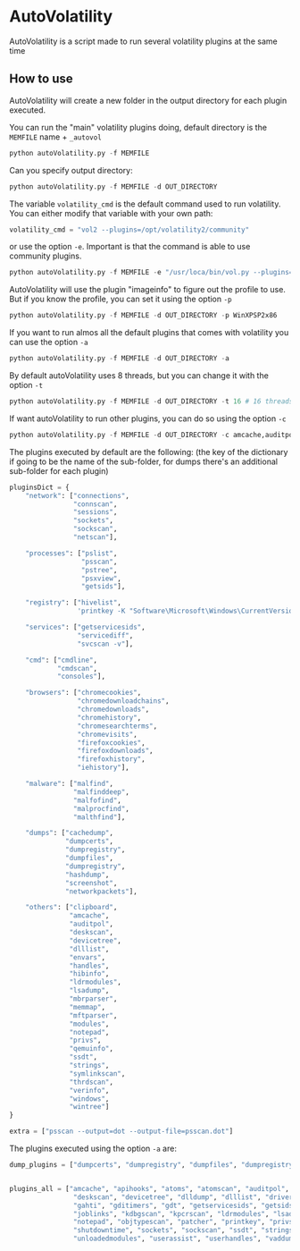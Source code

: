# AutoVolatility

AutoVolatility is a script made to run several volatility plugins at the same time

## How to use

AutoVolatility will create a new folder in the output directory for each plugin executed.

You can run the "main" volatility plugins doing, default directory is the `MEMFILE` name + `_autovol`
```python
python autoVolatility.py -f MEMFILE
``` 

Can you specify output directory:
```python
python autoVolatility.py -f MEMFILE -d OUT_DIRECTORY
``` 

The variable `volatility_cmd` is the default command used to run volatility. You can either modify that variable with your own path:
```python
volatility_cmd = "vol2 --plugins=/opt/volatility2/community"
```
or use the option `-e`. Important is that the command is able to use community plugins.
```python
python autoVolatility.py -f MEMFILE -e "/usr/loca/bin/vol.py --plugins==/path/to/plugins"
```

AutoVolatility will use the plugin "imageinfo" to figure out the profile to use. But if you know the profile, you can set it using the option `-p`

```python
python autoVolatility.py -f MEMFILE -d OUT_DIRECTORY -p WinXPSP2x86
```

If you want to run almos all the default plugins that comes with volatility you can use the option `-a`

```python
python autoVolatility.py -f MEMFILE -d OUT_DIRECTORY -a
```

By default autoVolatility uses 8 threads, but you can change it with the option `-t`

```python
python autoVolatility.py -f MEMFILE -d OUT_DIRECTORY -t 16 # 16 threads
```

If want autoVolatility to run other plugins, you can do so using the option `-c`

```python
python autoVolatility.py -f MEMFILE -d OUT_DIRECTORY -c amcache,auditpol,cachedump,clipboard,cmdline,cmdscan # Only these plugins will be executed
```

The plugins executed by default are the following:
(the key of the dictionary if going to be the name of the sub-folder, for dumps there's an additional sub-folder for each plugin)

```python
pluginsDict = {
    "network": ["connections",
                "connscan",
                "sessions",
                "sockets",
                "sockscan",
                "netscan"],

    "processes": ["pslist",
                  "psscan",
                  "pstree",
                  "psxview",
                  "getsids"],

    "registry": ["hivelist",
                 'printkey -K "Software\Microsoft\Windows\CurrentVersion\Run"'],

    "services": ["getservicesids",
                 "servicediff",
                 "svcscan -v"],

    "cmd": ["cmdline",
            "cmdscan",
            "consoles"],

    "browsers": ["chromecookies",
                 "chromedownloadchains",
                 "chromedownloads",
                 "chromehistory",
                 "chromesearchterms",
                 "chromevisits",
                 "firefoxcookies",
                 "firefoxdownloads",
                 "firefoxhistory",
                 "iehistory"],

    "malware": ["malfind",
                "malfinddeep",
                "malfofind",
                "malprocfind",
                "malthfind"],

    "dumps": ["cachedump",
              "dumpcerts",
              "dumpregistry",
              "dumpfiles",
              "dumpregistry",
              "hashdump",
              "screenshot",
              "networkpackets"],

    "others": ["clipboard",
               "amcache",
               "auditpol",
               "deskscan",
               "devicetree",
               "dlllist",
               "envars",
               "handles",
               "hibinfo",
               "ldrmodules",
               "lsadump",
               "mbrparser",
               "memmap",
               "mftparser",
               "modules",
               "notepad",
               "privs",
               "qemuinfo",
               "ssdt",
               "strings",
               "symlinkscan",
               "thrdscan",
               "verinfo",
               "windows",
               "wintree"]
}

extra = ["psscan --output=dot --output-file=psscan.dot"]
```

The plugins executed using the option `-a` are:

```python
dump_plugins = ["dumpcerts", "dumpregistry", "dumpfiles", "dumpregistry"]


plugins_all = ["amcache", "apihooks", "atoms", "atomscan", "auditpol", "bigpools", "bioskbd", "cachedump", "callbacks", "clipboard", "cmdline", "cmdscan", "connections", "connscan", "consoles", "crashinfo",
                "deskscan", "devicetree", "dlldump", "dlllist", "driverirp", "drivermodule", "driverscan", "editbox", "envars", "eventhooks", "evtlogs", "filescan", 
                "gahti", "gditimers", "gdt", "getservicesids", "getsids", "handles", "hashdump", "hibinfo", "hivelist", "hivescan", "hpakextract", "hpakinfo", "idt", "iehistory", "imagecopy", "imageinfo",
                "joblinks", "kdbgscan", "kpcrscan", "ldrmodules", "lsadump", "malfind", "mbrparser", "memdump", "memmap", "messagehooks", "mftparser", "moddump", "modscan", "modules", "multiscan", "mutantscan",
                "notepad", "objtypescan", "patcher", "printkey", "privs", "procdump", "pslist", "psscan", "pstree", "psxview", "qemuinfo", "raw2dmp", "screenshot", "servicediff", "sessions", "shellbags", "shimcache",
                "shutdowntime", "sockets", "sockscan", "ssdt", "strings", "svcscan", "symlinkscan", "thrdscan", "threads", "timeliner", "timers", "truecryptmaster", "truecryptpassphrase", "truecryptsummary",
                "unloadedmodules", "userassist", "userhandles", "vaddump", "vadinfo", "vadtree", "vadwalk", "vboxinfo", "verinfo", "vmwareinfo", "windows", "wintree", "wndscan"]


```
